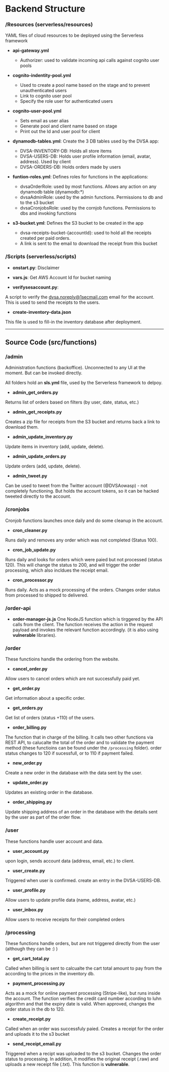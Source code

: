 # Backend Structure

### /Resources (serverless/resources)

YAML files of cloud resources to be deployed using the Serverless framework

- **api-gateway.yml**
  - Authorizer: used to validate incoming api calls against cognito user pools


- **cognito-indentity-pool.yml**
  - Used to create a pool name based on the stage and to prevent unauthenticated users
  - Link to cognito user pool
  - Specify the role user for authenticated users


- **cognito-user-pool.yml**
  - Sets email as user alias
  - Generate pool and client name based on stage
  - Print out the Id and user pool for client


- **dynamodb-tables.yml**:  Create the 3 DB tables used by the DVSA app:
  - DVSA-INVENTORY-DB: Holds all store items
  - DVSA-USERS-DB: Holds user profile information (email, avatar, address). Used by client
  - DVSA-ORDERS-DB: Holds orders made by users


- **funtion-roles.yml**: Defines roles for functions in the applications:
  - dvsaOrderRole: used by most functions. Allows any action on any dynamodb table (dynamodb:*)
  - dvsaAdminRole: used by the admin functions. Permissions to db and to the s3 bucket
  - dvsaCronjobsRole: used by the cornjob functions. Permissions to dbs and invoking functions

- **s3-bucket.yml**: Defines the S3 bucket to be created in the app
  - dvsa-receipts-bucket-{accountId}: used to hold all the receipts created per paid orders. 
  - A link is sent to the email to download the receipt from this bucket



### /Scripts (serverless/scripts)

- **onstart.py**: Disclaimer

- **vars.js**: Get AWS Account Id for bucket naming

- **verifysesaccount.py**: 

A script to verify the dvsa.noreply@1secmail.com email for the account. This is used to send the receipts to the users.

- **create-inventory-data.json**

This file is used to fill-in the inventory database after deployment.

- - - 
## Source Code (src/functions)

### /admin
Administration functions (backoffice). Unconnected to any UI at the moment. But can be invoked directly.

All folders hold an **sls.yml** file, used by the Serverless framework to delpoy.

- **admin_get_orders.py**

Returns list of orders based on filters (by user, date, status, etc.)

- **admin_get_receipts.py**

Creates a zip file for receipts from the S3 bucket and returns back a link to download them.

- **admin_update_inventory.py**

Update items in inventory (add, update, delete).

- **admin_update_orders.py**

Update orders (add, update, delete).

- **admin_tweet.py**

Can be used to tweet from the Twitter account (@DVSAowasp) - not completely functioning. But holds the account tokens, so it can be hacked tweeted directly to the account. 



### /cronjobs

Cronjob functions launches once daily and do some cleanup in the account.

- **cron_cleaner.py**

Runs daily and removes any order which was not completed (Status 100).

- **cron_job_update.py**

Runs daily and looks for orders which were paied but not processed (status 120). This will change the status to 200, and will trigger the order processing, which also incldues the receipt email.

- **cron_processor.py**

Runs daily. Acts as a mock processing of the orders. Changes order status from processed to shipped to delivered.


### /order-api

- **order-manager-js.js**
One NodeJS function which is tirggered by the API calls from the client. The function receives the action in the request payload and invokes the relevant function accordingly. (it is also using **vulnerable** libraries).


### /order

These functioins handle the ordering from the website.

- **cancel_order.py**

Allow users to cancel orders which are not successfully paid yet.

- **get_order.py**

Get information about a specific order. 

- **get_orders.py**

Get list of orders (status +110) of the users.

- **order_billing.py**

The function that in charge of the billing. It calls two other functions via REST API, to calucalte the total of the order and to validate the payment method (these functioins can be found under the `/processing` folder).
order status changes to 120 if sucessfull, or to 110 if payment failed.

- **new_order.py**

Create a new order in the database with the data sent by the user.

- **update_order.py**

Updates an existing order in the database.

- **order_shipping.py**

Update shipping address of an order in the database with the details sent by the user as part of the order flow.


### /user

These functions handle user account and data.

- **user_account.py**

upon login, sends account data (address, email, etc.) to client.


- **user_create.py**

Triggered when user is confirmed. create an entry in the DVSA-USERS-DB.


- **user_profile.py**

Allow users to update profile data (name, address, avatar, etc.)

- **user_inbox.py**

Allow users to receive receipts for their completed orders


### /processing

These functions handle orders, but are not triggered directly from the user (although they can be :) )

- **get_cart_total.py**

Called when billing is sent to calcualte the cart total amount to pay from the according to the prices in the inventory db.

- **payment_processing.py**

Acts as a mock for online payment processing (Stripe-like), but runs inside the account. The function verifies the credit card number according to luhn algorithm and that the expiry date is valid.
When approved, changes the order status in the db to 120.


- **create_receipt.py**

Called when an order was successfuly paied. Creates a receipt for the order and uploads it to the s3 bucket


- **send_receipt_email.py**

Triggered when a recipt was uploaded to the s3 bucket. Changes the order status to processing. In addition, it modifies the original receipt (.raw) and uploads a new receipt file (.txt). This function is **vulnerable**.
